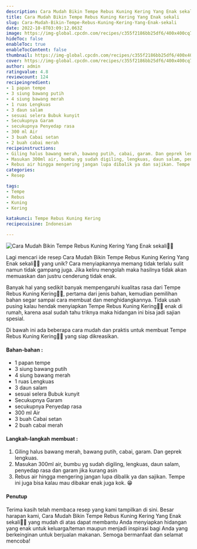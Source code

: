 ```yaml
---
description: Cara Mudah Bikin Tempe Rebus Kuning Kering Yang Enak sekali"
title: Cara Mudah Bikin Tempe Rebus Kuning Kering Yang Enak sekali
slug: Cara-Mudah-Bikin-Tempe-Rebus-Kuning-Kering-Yang-Enak-sekali
date: 2022-10-8T03:09:12.063Z
image: https://img-global.cpcdn.com/recipes/c355f2186bb25df6/400x400cq70/photo.jpg
hideToc: false
enableToc: true
enableTocContent: false
thumbnail: https://img-global.cpcdn.com/recipes/c355f2186bb25df6/400x400cq70/photo.jpg
cover: https://img-global.cpcdn.com/recipes/c355f2186bb25df6/400x400cq70/photo.jpg
author: admin
ratingvalue: 4.8
reviewcount: 124
recipeingredient:
- 1 papan tempe
- 3 siung bawang putih
- 4 siung bawang merah
- 1 ruas Lengkuas
- 3 daun salam
- sesuai selera Bubuk kunyit
- Secukupnya Garam
- secukupnya Penyedap rasa
- 300 ml Air
- 3 buah Cabai setan
- 2 buah cabai merah
recipeinstructions:
- Giling halus bawang merah, bawang putih, cabai, garam. Dan geprek lengkuas.
- Masukan 300ml air, bumbu yg sudah digiling, lengkuas, daun salam, penyedap rasa dan garam jika kurang asin
- Rebus air hingga mengering jangan lupa dibalik ya dan sajikan. Tempe ini juga bisa kalau mau dibakar enak juga kok. 😁
categories:
- Resep

tags:
- Tempe
- Rebus
- Kuning
- Kering

katakunci: Tempe Rebus Kuning Kering
recipecuisine: Indonesian

---
```


![Cara Mudah Bikin Tempe Rebus Kuning Kering Yang Enak sekali👩‍🍳](https://img-global.cpcdn.com/recipes/c355f2186bb25df6/400x400cq70/photo.jpg)

Lagi mencari ide resep Cara Mudah Bikin Tempe Rebus Kuning Kering Yang Enak sekali👩‍🍳 yang unik? Cara menyiapkannya memang tidak terlalu sulit namun tidak gampang juga. Jika keliru mengolah maka hasilnya tidak akan memuaskan dan justru cenderung tidak enak.

Banyak hal yang sedikit banyak mempengaruhi kualitas rasa dari Tempe Rebus Kuning Kering👩‍🍳, pertama dari jenis bahan, kemudian pemilihan bahan segar sampai cara membuat dan menghidangkannya. Tidak usah pusing kalau hendak menyiapkan Tempe Rebus Kuning Kering👩‍🍳 enak di rumah, karena asal sudah tahu triknya maka hidangan ini bisa jadi sajian spesial.

Di bawah ini ada beberapa cara mudah dan praktis untuk membuat Tempe Rebus Kuning Kering👩‍🍳 yang siap dikreasikan.

<!--inarticleads1-->

#### Bahan-bahan :

- 1 papan tempe
- 3 siung bawang putih
- 4 siung bawang merah
- 1 ruas Lengkuas
- 3 daun salam
- sesuai selera Bubuk kunyit
- Secukupnya Garam
- secukupnya Penyedap rasa
- 300 ml Air
- 3 buah Cabai setan
- 2 buah cabai merah

<!--inarticleads2-->

#### Langkah-langkah membuat :

1. Giling halus bawang merah, bawang putih, cabai, garam. Dan geprek lengkuas.
1. Masukan 300ml air, bumbu yg sudah digiling, lengkuas, daun salam, penyedap rasa dan garam jika kurang asin
1. Rebus air hingga mengering jangan lupa dibalik ya dan sajikan. Tempe ini juga bisa kalau mau dibakar enak juga kok. 😁

#### Penutup

Terima kasih telah membaca resep yang kami tampilkan di sini. Besar harapan kami, Cara Mudah Bikin Tempe Rebus Kuning Kering Yang Enak sekali👩‍🍳 yang mudah di atas dapat membantu Anda menyiapkan hidangan yang enak untuk keluarga/teman maupun menjadi inspirasi bagi Anda yang berkeinginan untuk berjualan makanan. Semoga bermanfaat dan selamat mencoba!